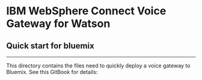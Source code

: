 # IBM WebSphere Connect Voice Gateway for Watson
## Quick start for bluemix
-------------------
This directory contains the files need to quickly deploy a voice gateway to Bluemix. See this GitBook for details:

